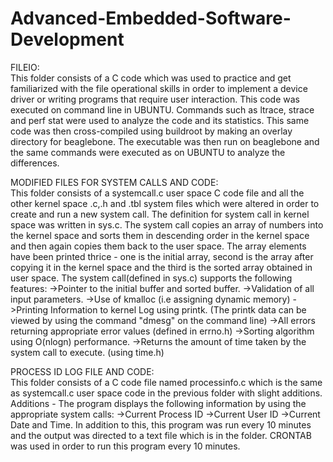 # Advanced-Embedded-Software-Development

FILEIO:  
This folder consists of a C code which was used to practice and get familiarized with the file operational skills in order to implement a device driver or writing programs that require user interaction. This code was executed on command line in UBUNTU. Commands such as ltrace, strace and perf stat were used to analyze the code and its statistics. This same code was then cross-compiled using buildroot by making an overlay directory for beaglebone. The executable was then run on beaglebone and the same commands were executed as on UBUNTU to analyze the differences.

MODIFIED FILES FOR SYSTEM CALLS AND CODE:   
This folder consists of a systemcall.c user space C code file and all the other kernel space .c,.h and .tbl system files which were altered in order to create and run a new system call. The definition for system call in kernel space was written in sys.c. The system call copies an array of numbers into the kernel space and sorts them in descending order in the kernel space and then again copies them back to the user space. The array elements have been printed thrice - one is the initial array, second is the array after copying it in the kernel space and the third is the sorted array obtained in user space.
The system call(defined in sys.c) supports the following features:
->Pointer to the initial buffer and sorted buffer.
->Validation of all input parameters.
->Use of kmalloc (i.e assigning dynamic memory)
->Printing Information to kernel Log using printk. (The printk data can be viewed by using the command "dmesg" on the command line)
->All errors returning appropriate error values (defined in errno.h)
->Sorting algorithm using O(nlogn) performance.
->Returns the amount of time taken by the system call to execute. (using time.h)

PROCESS ID LOG FILE AND CODE:  
This folder consists of a C code file named processinfo.c which is the same as systemcall.c user space code in the previous folder with slight additions.
Additions - The program displays the following information by using the appropriate system calls:
->Current Process ID
->Current User ID
->Current Date and Time.
In addition to this, this program was run every 10 minutes and the output was directed to a text file which is in the folder. CRONTAB was used in order to run this program every 10 minutes. 